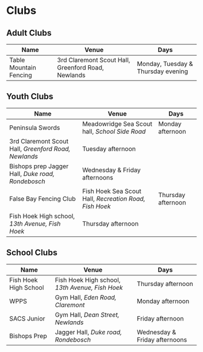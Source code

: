 # Clubs

## Adult Clubs

Name | Venue | Days
--- | --- | ---
Table Mountain Fencing | 3rd Claremont Scout Hall, Greenford Road, Newlands | Monday, Tuesday & Thursday evening

## Youth Clubs

Name | Venue | Days
--- | --- | ---
Peninsula Swords | Meadowridge Sea Scout hall, *School Side Road* | Monday afternoon
| 3rd Claremont Scout Hall, *Greenford Road, Newlands* | Tuesday afternoon
| Bishops prep Jagger Hall, *Duke road, Rondebosch* | Wednesday & Friday afternoons
False Bay Fencing Club | Fish Hoek Sea Scout Hall, *Recreation Road, Fish Hoek* | Thursday afternoon
| Fish Hoek High school, *13th Avenue, Fish Hoek* | Thursday afternoon

## School Clubs

Name | Venue | Days
--- | --- | ---
Fish Hoek High School | Fish Hoek High school, *13th Avenue, Fish Hoek* | Thursday afternoon
WPPS | Gym Hall, *Eden Road, Claremont* | Monday afternoon
SACS Junior | Gym Hall, *Dean Street, Newlands* | Friday afternoon
Bishops Prep | Jagger Hall, *Duke road, Rondebosch* | Wednesday & Friday afternoons
